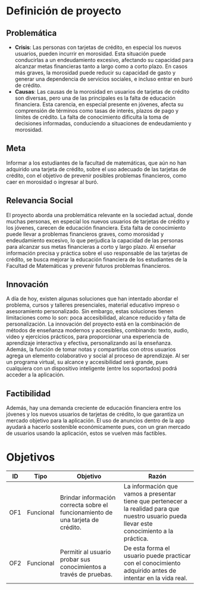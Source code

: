 # Definición de proyecto 


## Problemática 


- **Crisis**: Las personas con tarjetas de crédito, en especial los nuevos usuarios, pueden incurrir en morosidad. Esta situación puede conducirlas a un endeudamiento excesivo, afectando su capacidad para alcanzar metas financieras tanto a largo como a corto plazo. En casos más graves, la morosidad puede reducir su capacidad de gasto y generar una dependencia de servicios sociales, e incluso entrar en buró de crédito. 
- **Causas**: Las causas de la morosidad en usuarios de tarjetas de crédito son diversas, pero una de las principales es la falta de educación financiera. Esta carencia, en especial presente en jóvenes, afecta su comprensión de términos como tasas de interés, plazos de pago y límites de crédito. La falta de conocimiento dificulta la toma de decisiones informadas, conduciendo a situaciones de endeudamiento y morosidad. 


## Meta 
Informar a los estudiantes de la facultad de matemáticas, que aún no han adquirido una tarjeta de crédito, sobre el uso adecuado de las tarjetas de crédito, con el objetivo de prevenir posibles problemas financieros, como caer en morosidad o ingresar al buró. 

## Relevancia Social
El proyecto aborda una problemática relevante en la sociedad actual, donde muchas personas, en especial los nuevos usuarios de tarjetas de crédito y los jóvenes, carecen de educación financiera. Esta falta de conocimiento puede llevar a problemas financieros graves, como morosidad y endeudamiento excesivo, lo que perjudica la capacidad de las personas para alcanzar sus metas financieras a corto y largo plazo. Al enseñar información precisa y práctica sobre el uso responsable de las tarjetas de crédito, se busca mejorar la educación financiera de los estudiantes de la Facultad de Matemáticas y prevenir futuros problemas financieros.

## Innovación
A día de hoy, existen algunas soluciones que han intentado abordar el problema, cursos y talleres presenciales, material educativo impreso o asesoramiento personalizado. Sin embargo, estas soluciones tienen limitaciones como lo son: poca accesibilidad, alcance reducido y falta de personalización.
La innovación del proyecto está en la combinación de métodos de enseñanza modernos y accesibles, combinando: texto, audio, video y ejercicios prácticos, para proporcionar una experiencia de aprendizaje interactiva y efectiva, personalizando así la enseñanza. Además, la función de tomar notas y compartirlas con otros usuarios agrega un elemento colaborativo y social al proceso de aprendizaje. Al ser un programa virtual, su alcance y accesibilidad será grande, pues cualquiera con un dispositivo inteligente (entre los soportados) podrá acceder a la aplicación.


## Factibilidad
Además, hay una demanda creciente de educación financiera entre los jóvenes y los nuevos usuarios de tarjetas de crédito, lo que garantiza un mercado objetivo para la aplicación. El uso de anuncios dentro de la app ayudará a hacerlo sostenible económicamente pues, con un gran mercado de usuarios usando la aplicación, estos se vuelven más factibles. 


# Objetivos 

| ID  | Tipo      | Objetivo                                                                        | Razón                                                                                                                                          |
| --- | --------- | ------------------------------------------------------------------------------- | ---------------------------------------------------------------------------------------------------------------------------------------------- |
| OF1 | Funcional | Brindar información correcta sobre el funcionamiento de una tarjeta de crédito. | La información que vamos a presentar tiene que pertenecer a la realidad para que nuestro usuario pueda llevar este conocimiento a la práctica. |
| OF2 | Funcional | Permitir al usuario probar sus conocimientos a través de pruebas.               | De esta forma el usuario puede practicar con el conocimiento adquirido antes de intentar en la vida real.                                      |



